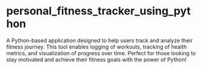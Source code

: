 # personal_fitness_tracker_using_python
A Python-based application designed to help users track and analyze their fitness journey. This tool enables logging of workouts, tracking of health metrics, and visualization of progress over time. Perfect for those looking to stay motivated and achieve their fitness goals with the power of Python!
